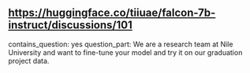 ## https://huggingface.co/tiiuae/falcon-7b-instruct/discussions/101

contains_question: yes
question_part: We are a research team at Nile University and want to fine-tune your model and try it on our graduation project data.